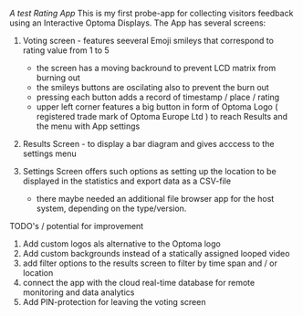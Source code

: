 _A test Rating App_
This is my first probe-app for collecting visitors feedback using an Interactive Optoma Displays.
The App has several screens:
1. Voting screen - features seeveral Emoji smileys that correspond to rating value from 1 to 5
   - the screen has a moving backround to prevent LCD matrix from burning out
   - the smileys buttons are oscilating also to prevent the burn out
   - pressing each button adds a record of timestamp / place / rating
   - upper left corner features a big button in form of Optoma Logo ( registered trade mark of Optoma Europe Ltd ) to reach Results and the menu with App settings
  
2. Results Screen - to display a bar diagram and gives acccess to the settings menu
3. Settings Screen offers such options as setting up the location to be displayed in the statistics and export data as a CSV-file
   - there maybe needed an additional file browser app for the host system, depending on the type/version.
  
TODO's / potential for improvement
1. Add custom logos als alternative to the Optoma logo
2. Add custom backgrounds instead of a statically assigned looped video
3. add filter options to the results screen to filter by time span and / or location
4. connect the app with the cloud real-time database for remote monitoring and data analytics
5. Add PIN-protection for leaving the voting screen
